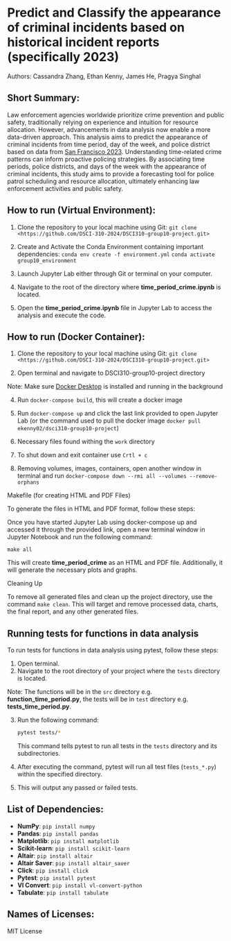 # Predict and Classify the appearance of criminal incidents based on historical incident reports (specifically 2023)

Authors: Cassandra Zhang, Ethan Kenny, James He, Pragya Singhal

## Short Summary:
Law enforcement agencies worldwide prioritize crime prevention and public safety, traditionally relying on experience and intuition for resource allocation. However, advancements in data analysis now enable a more data-driven approach. This analysis aims to predict the appearance of criminal incidents from time period, day of the week, and police district based on data from [San Francisco 2023]( https://data.sfgov.org/Public-Safety/Police-Department-Incident-Reports-2018-to-Present/wg3w-h783/about_data). Understanding time-related crime patterns can inform proactive policing strategies. By associating time periods, police districts, and days of the week with the appearance of criminal incidents, this study aims to provide a forecasting tool for police patrol scheduling and resource allocation, ultimately enhancing law enforcement activities and public safety.

## How to run (Virtual Environment):

1. Clone the repository to your local machine using Git:
`git clone <https://github.com/DSCI-310-2024/DSCI310-group10-project.git>`
2. Create and Activate the Conda Environment containing important dependencies:
   `conda env create -f environment.yml`
    `conda activate group10_environment`
4. Launch Jupyter Lab either through Git or terminal on your computer.

5. Navigate to the root of the directory where __time_period_crime.ipynb__ is located.

6. Open the __time_period_crime.ipynb__ file in Jupyter Lab to access the analysis and execute the code.

## How to run (Docker Container):

1. Clone the repository to your local machine using Git:
`git clone <https://github.com/DSCI-310-2024/DSCI310-group10-project.git>`

2. Open terminal and navigate to DSCI310-group10-project directory

Note: Make sure [Docker Desktop](https://www.docker.com/products/docker-desktop/) is installed and running in the background

4. Run `docker-compose build`, this will create a docker image

5. Run `docker-compose up` and click the last link provided to open Jupyter Lab (or the command used to pull the docker image `docker pull ekenny02/dsci310-group10-project`)

6. Necessary files found withing the `work` directory

7. To shut down and exit container use `Crtl + c`

8. Removing volumes, images, containers, open another window in terminal and run `docker-compose down --rmi all --volumes --remove-orphans`

Makefile (for creating HTML and PDF Files)

To generate the files in HTML and PDF format, follow these steps:

Once you have started Jupyter Lab using docker-compose up and accessed it through the provided link, open a new terminal window in Jupyter Notebook and run the following command:
```
make all
```
This will create __time_period_crime__ as an HTML and PDF file. Additionally, it will generate the necessary plots and graphs.

Cleaning Up

To remove all generated files and clean up the project directory, use the command `make clean`. This will target and remove processed data, charts, the final report, and any other generated files.

## Running tests for functions in data analysis

To run tests for functions in data analysis using pytest, follow these steps:

1. Open terminal.
2. Navigate to the root directory of your project where the `tests` directory is located.

Note: The functions will be in the `src` directory e.g. __function_time_period.py__, the tests will be in `test` directory e.g. __tests_time_period.py__.

3. Run the following command:
    ```bash
    pytest tests/*
    ```
    This command tells pytest to run all tests in the `tests` directory and its subdirectories.
   
4. After executing the command, pytest will run all test files (`tests_*.py`) within the specified directory.
5. This will output any passed or failed tests.



## List of Dependencies: 
- **NumPy**: `pip install numpy`
- **Pandas**: `pip install pandas`
- **Matplotlib**: `pip install matplotlib`
- **Scikit-learn**: `pip install scikit-learn`
- **Altair**: `pip install altair`
- **Altair Saver**: `pip install altair_saver`
- **Click**: `pip install click`
- **Pytest**: `pip install pytest`
- **Vl Convert**: `pip install vl-convert-python`
- **Tabulate**: `pip install tabulate`

## Names of Licenses:
MIT License


